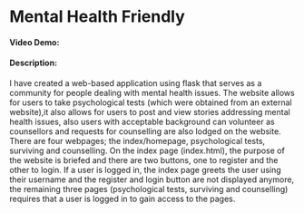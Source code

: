 # Mental Health Friendly
#### Video Demo: <URL>
#### Description:
I have created a web-based application using flask that serves as a community for people dealing with mental health issues. The website allows for users to take psychological tests (which were obtained from an external website),it also allows for users to post and view stories addressing mental health issues, also users with acceptable background can volunteer as counsellors and requests for counselling are also lodged on the website. There are four webpages; the index/homepage, psychological tests, surviving and counselling. On the index page (index.html), the purpose of the website is briefed and there are two buttons, one to register and the other to login. If a user is logged in, the index page greets the user using their username and the register and login button are not displayed anymore, the remaining three pages (psychological tests, surviving and counselling) requires that a user is logged in to gain access to the pages.
